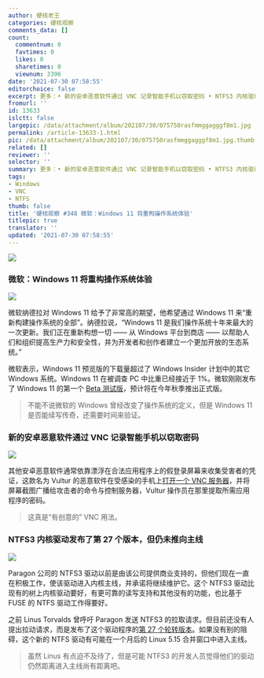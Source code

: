 ```yaml
---
author: 硬核老王
categories: 硬核观察
comments_data: []
count:
  commentnum: 0
  favtimes: 0
  likes: 0
  sharetimes: 0
  viewnum: 3396
date: '2021-07-30 07:58:55'
editorchoice: false
excerpt: 更多：• 新的安卓恶意软件通过 VNC 记录智能手机以窃取密码 • NTFS3 内核驱动发布了第 27 个版本，但仍未推向主线
fromurl: ''
id: 13633
islctt: false
largepic: /data/attachment/album/202107/30/075750rasfmmggagggf8m1.jpg
permalink: /article-13633-1.html
pic: /data/attachment/album/202107/30/075750rasfmmggagggf8m1.jpg.thumb.jpg
related: []
reviewer: ''
selector: ''
summary: 更多：• 新的安卓恶意软件通过 VNC 记录智能手机以窃取密码 • NTFS3 内核驱动发布了第 27 个版本，但仍未推向主线
tags:
- Windows
- VNC
- NTFS
thumb: false
title: '硬核观察 #348 微软：Windows 11 将重构操作系统体验'
titlepic: true
translator: ''
updated: '2021-07-30 07:58:55'
---
```


![](/data/attachment/album/202107/30/075750rasfmmggagggf8m1.jpg)


### 微软：Windows 11 将重构操作系统体验


![](/data/attachment/album/202107/30/075814iwhcmql8t3orlqmr.jpg)


微软纳德拉对 Windows 11 给予了非常高的期望，他希望通过 Windows 11 来“重新构建操作系统的全部”。纳德拉说，“Windows 11 是我们操作系统十年来最大的一次更新。我们正在重新构想一切 —— 从 Windows 平台到商店 —— 以帮助人们和组织提高生产力和安全性，并为开发者和创作者建立一个更加开放的生态系统。”


微软表示，Windows 11 预览版的下载量超过了 Windows Insider 计划中的其它 Windows 系统。Windows 11 在被调查 PC 中比重已经接近于 1%。微软刚刚发布了 Windows 11 的第一个 [Beta 测试版](https://www.theverge.com/2021/7/29/22600261/windows-11-beta-release-insider-microsoft-download-test)，预计将在今年秋季推出正式版。



> 
> 不能不说微软的 Windows 曾经改变了操作系统的定义，但是 Windows 11 是否能续写传奇，还需要时间来验证。
> 
> 
> 


### 新的安卓恶意软件通过 VNC 记录智能手机以窃取密码


![](/data/attachment/album/202107/30/075823v2azooxov2nz3n73.jpg)


其他安卓恶意软件通常依靠漂浮在合法应用程序上的假登录屏幕来收集受害者的凭证，这款名为 Vultur 的恶意软件在受感染的手机上[打开一个 VNC 服务器](https://therecord.media/new-android-malware-records-smartphones-via-vnc-to-steal-passwords/)，并将屏幕截图广播给攻击者的命令与控制服务器，Vultur 操作员在那里提取所需应用程序的密码。



> 
> 这真是“有创意的” VNC 用法。
> 
> 
> 


### NTFS3 内核驱动发布了第 27 个版本，但仍未推向主线


![](/data/attachment/album/202107/30/075840a6jdp9r62uh9ppdc.jpg)


Paragon 公司的 NTFS3 驱动以前是由该公司提供商业支持的，但他们现在一直在积极工作，使该驱动进入内核主线，并承诺将继续维护它。这个 NTFS3 驱动比现有的树上内核驱动要好，有更可靠的读写支持和其他没有的功能，也比基于 FUSE 的 NTFS 驱动工作得要好。


之前 Linus Torvalds 曾呼吁 Paragon 发送 NTFS3 的拉取请求。但目前还没有人提出拉动请求，而是发布了这个驱动程序的[第 27 个轮转版本](https://lore.kernel.org/lkml/20210729162459.GA3601405@magnolia/T/#m961f4657d191d116f1fad31a324bf739fe64cad3)。如果没有别的阻碍，这个新的 NTFS 驱动有可能在一个月后的 Linux 5.15 合并窗口中进入主线。



> 
> 虽然 Linus 有点迫不及待了，但是可能 NTFS3 的开发人员觉得他们的驱动仍然距离进入主线尚有距离吧。
> 
> 
>
